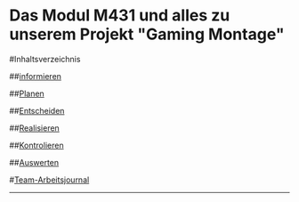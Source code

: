 # Das Modul M431 und alles zu unserem Projekt "Gaming Montage" 

#Inhaltsverzeichnis

##[informieren](Informieren.md)

##[Planen](Planen.md)

##[Entscheiden](Entscheiden.md)

##[Realisieren](Realisieren.md)

##[Kontrolieren](Kontrolieren.md)

##[Auswerten](Auswerten.md)

#[Team-Arbeitsjournal](Projektdokumentation.md)


--------------------------------------------------------------------------